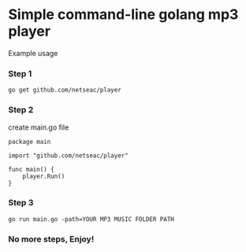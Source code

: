 # Simple command-line golang mp3 player
Example usage

### Step 1

```
go get github.com/netseac/player
```

### Step 2

create main.go file
```
package main

import "github.com/netseac/player"

func main() {
	player.Run()
}
```

### Step 3

```
go run main.go -path=YOUR MP3 MUSIC FOLDER PATH
```

### No more steps, Enjoy!
